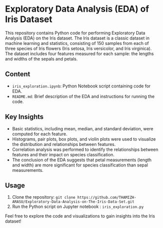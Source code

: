 # Exploratory Data Analysis (EDA) of Iris Dataset

This repository contains Python code for performing Exploratory Data Analysis (EDA) on the Iris dataset. The Iris dataset is a classic dataset in machine learning and statistics, consisting of 150 samples from each of three species of Iris flowers (Iris setosa, Iris versicolor, and Iris virginica). The dataset includes four features measured for each sample: the lengths and widths of the sepals and petals.

## Content

- `iris_exploration.ipynb`: Python Notebook script containing code for EDA.
- `README.md`: Brief description of the EDA and instructions for running the code.

## Key Insights

- Basic statistics, including mean, median, and standard deviation, were computed for each feature.
- Histograms, pair plots, box plots, and violin plots were used to visualize the distribution and relationships between features.
- Correlation analysis was performed to identify the relationships between features and their impact on species classification.
- The conclusion of the EDA suggests that petal measurements (length and width) are more significant for species classification than sepal measurements.

## Usage

1. Clone the repository: `git clone https://github.com/THAMIZH-ARASU/Exploratory-Data-Analysis-on-The-Iris-Data-Set.git`
2. Run the Python script on Jupyter notebook : `iris_exploration.py`

Feel free to explore the code and visualizations to gain insights into the Iris dataset!

